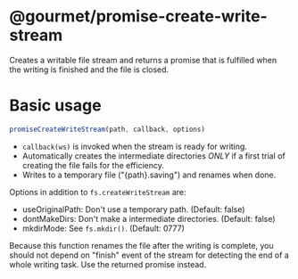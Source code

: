 # @gourmet/promise-create-write-stream

Creates a writable file stream and returns a promise that is fulfilled when the writing is finished and the file is closed.

# Basic usage

```js
promiseCreateWriteStream(path, callback, options)
```

- `callback(ws)` is invoked when the stream is ready for writing.
- Automatically creates the intermediate directories *ONLY* if a first trial
  of creating the file fails for the efficiency.
- Writes to a temporary file ("{path}.saving") and renames when done.

 Options in addition to `fs.createWriteStream` are:
  - useOriginalPath: Don't use a temporary path. (Default: false)
  - dontMakeDirs: Don't make a intermediate directories. (Default: false)
  - mkdirMode: See `fs.mkdir()`. (Default: 0777)

 Because this function renames the file after the writing is complete,
 you should not depend on "finish" event of the stream for detecting the
 end of a whole writing task. Use the returned promise instead.
